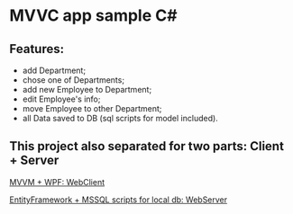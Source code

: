 # MVVC app sample C#
## Features:
* add Department;
* chose one of Departments;
* add new Employee to Department;
* edit Employee's info;
* move Employee to other Department;
* all Data saved to DB (sql scripts for model included).

## This project also separated for two parts: Client + Server
[MVVM + WPF: WebClient](https://github.com/Derkien/CompanyEmployeesClient)

[EntityFramework + MSSQL scripts for local db: WebServer](https://github.com/Derkien/CompanyEmployeesWebServer)